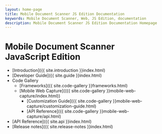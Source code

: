 ```yaml
---
layout: home-page
title: Mobile Document Scanner JS Edition Documentation
keywords: Mobile Document Scanner, Web, JS Edition, documentation
description: Mobile Document Scanner JS Edition Documentation Homepage
---
```


# Mobile Document Scanner JavaScript Edition

- [Introduction]({{ site.introduction }}index.html)
- [Developer Guide]({{ site.guide }}index.html)
- Code Gallery
  - [Frameworks]({{ site.code-gallery }}frameworks.html)
  - [Mobile Web Capture](({{ site.code-gallery }}mobile-web-capture/index.html))
    - [Customization Guide]({{ site.code-gallery }}mobile-web-capture/customization-guide.html)
    - [API Reference]({{ site.code-gallery }}mobile-web-capture/api.html)
- [API Reference]({{ site.api }}index.html)
- [Release notes]({{ site.release-notes }}index.html)
